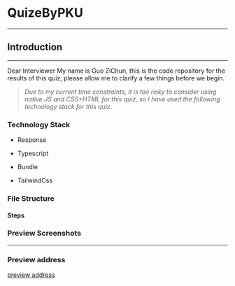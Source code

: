 # QuizeByPKU

---

## Introduction

---

Dear Interviewer My name is Guo ZiChun, this is the code repository for the results of this quiz, please allow me to clarify a few things before we begin.

> _Due to my current time constraints, it is too risky to consider using native JS and CSS+HTML for this quiz, so I have used the following technology stack for this quiz_.

### Technology Stack

- Response

- Typescript

- Bundle

- TailwindCss

### File Structure

#### Steps

### Preview Screenshots

---

### Preview address

[preview address](https://quizebypku.netlify.app/)
